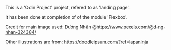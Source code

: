This is a 'Odin Project' project, refered to as 'landing page'.

It has been done at completion of of the module 'Flexbox'.

Credit for main image used: Dương Nhân @https://www.pexels.com/@d-ng-nhan-324384/

Other illustrations are from: https://doodleipsum.com/?ref=lapaninja